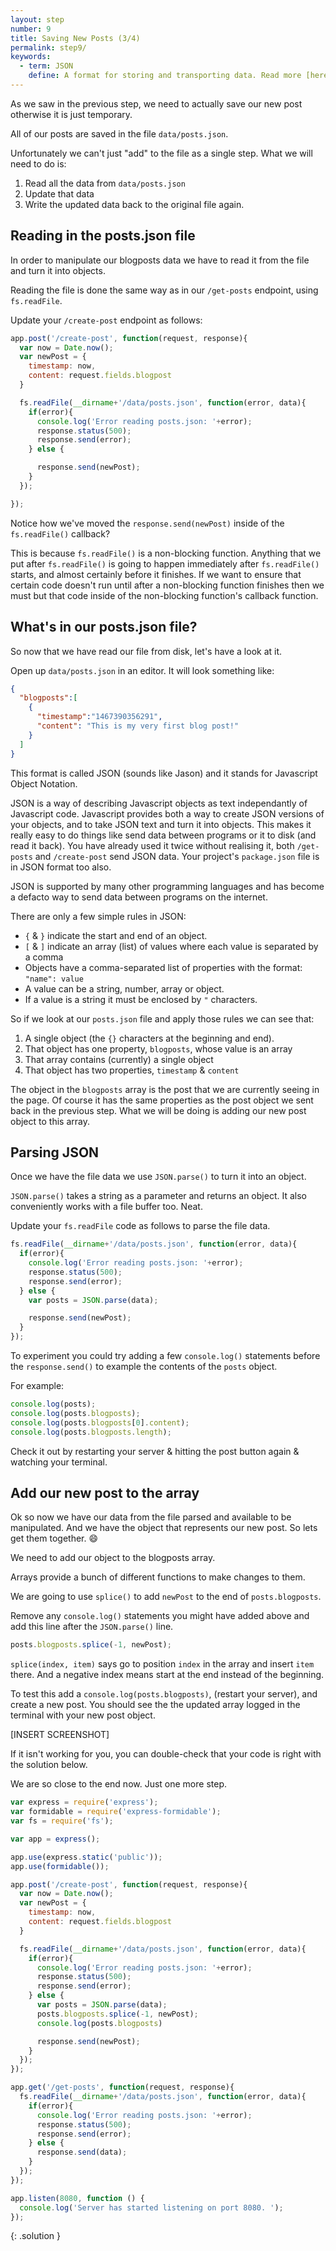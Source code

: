 ```yaml
---
layout: step
number: 9
title: Saving New Posts (3/4)
permalink: step9/
keywords:
  - term: JSON
    define: A format for storing and transporting data. Read more [here](http://www.w3schools.com/js/js_json.asp). Or for more detailed docs [read this](https://developer.mozilla.org/en-US/docs/Web/JavaScript/Reference/Global_Objects/JSON)
---
```


As we saw in the previous step, we need to actually save our new post otherwise it is just temporary.

All of our posts are saved in the file `data/posts.json`.

Unfortunately we can't just "add" to the file as a single step.  What we will need to do is:

1. Read all the data from `data/posts.json`
2. Update that data
3. Write the updated data back to the original file again.

## Reading in the posts.json file

In order to manipulate our blogposts data we have to read it from the file and turn it into objects.

Reading the file is done the same way as in our `/get-posts` endpoint, using `fs.readFile`.

Update your `/create-post` endpoint as follows:

```javascript
app.post('/create-post', function(request, response){
  var now = Date.now();
  var newPost = {
    timestamp: now,
    content: request.fields.blogpost
  }

  fs.readFile(__dirname+'/data/posts.json', function(error, data){
    if(error){
      console.log('Error reading posts.json: '+error);
      response.status(500);
      response.send(error);
    } else {

      response.send(newPost);      
    }
  });

});
```

Notice how we've moved the `response.send(newPost)` inside of the `fs.readFile()` callback?  

This is because `fs.readFile()` is a non-blocking function.  Anything that we put after `fs.readFile()` is going to happen immediately after `fs.readFile()` starts, and almost certainly before it finishes.  If we want to ensure that certain code doesn't run until after a non-blocking function finishes then we must but that code inside of the non-blocking function's callback function.

## What's in our posts.json file?

So now that we have read our file from disk, let's have a look at it.

Open up `data/posts.json` in an editor.  It will look something like:

```json
{
  "blogposts":[
    {
      "timestamp":"1467390356291",
      "content": "This is my very first blog post!"
    }
  ]
}
```

This format is called JSON (sounds like Jason) and it stands for Javascript Object Notation.

JSON is a way of describing Javascript objects as text independantly of Javascript code.  Javascript provides both a way to create JSON versions of your objects, and to take JSON text and turn it into objects.  This makes it really easy to do things like send data between programs or it to disk (and read it back).  You have already used it twice without realising it, both `/get-posts` and `/create-post` send JSON data.  Your project's `package.json` file is in JSON format too also.

JSON is supported by many other programming languages and has become a defacto way to send data between programs on the internet.

There are only a few simple rules in JSON:
 * `{` & `}` indicate the start and end of an object.
 * `[` & `]` indicate an array (list) of values where each value is separated by a comma
 * Objects have a comma-separated list of properties with the format: `"name": value`
 * A value can be a string, number, array or object.  
 * If a value is a string it must be enclosed by `"` characters.

So if we look at our `posts.json` file and apply those rules we can see that:

1. A single object (the `{}` characters at the beginning and end).
2. That object has one property, `blogposts`, whose value is an array
3. That array contains (currently) a single object
4. That object has two properties, `timestamp` & `content`

The object in the `blogposts` array is the post that we are currently seeing in the page.  Of course it has the same properties as the post object we sent back in the previous step.  What we will be doing is adding our new post object to this array.

## Parsing JSON


Once we have the file data we use `JSON.parse()` to turn it into an object.

`JSON.parse()` takes a string as a parameter and returns an object.  It also conveniently works with a file buffer too.  Neat.

Update your `fs.readFile` code as follows to parse the file data.

```javascript
fs.readFile(__dirname+'/data/posts.json', function(error, data){
  if(error){
    console.log('Error reading posts.json: '+error);
    response.status(500);
    response.send(error);
  } else {
    var posts = JSON.parse(data);

    response.send(newPost);      
  }
});
```

To experiment you could try adding a few `console.log()` statements before the `response.send()` to example the contents of the `posts` object.

For example:

```javascript
console.log(posts);
console.log(posts.blogposts);
console.log(posts.blogposts[0].content);
console.log(posts.blogposts.length);
```

Check it out by restarting your server & hitting the post button again & watching your terminal.

## Add our new post to the array

Ok so now we have our data from the file parsed and available to be manipulated. And we have the object that represents our new post.  So lets get them together. :smile:

We need to add our object to the blogposts array.

Arrays provide a bunch of different functions to make changes to them.

We are going to use `splice()` to add `newPost` to the end of `posts.blogposts`.

Remove any `console.log()` statements you might have added above and add this line after the `JSON.parse()` line.

```javascript
posts.blogposts.splice(-1, newPost);
```

`splice(index, item)` says go to position `index` in the array and insert `item` there.  And a negative index means start at the end instead of the beginning.

To test this add a `console.log(posts.blogposts)`, (restart your server), and create a new post.  You should see the the updated array logged in the terminal with your new post object.

[INSERT SCREENSHOT]

If it isn't working for you, you can double-check that your code is right with the solution below.

We are so close to the end now.  Just one more step.


```javascript
var express = require('express');
var formidable = require('express-formidable');
var fs = require('fs');

var app = express();

app.use(express.static('public'));
app.use(formidable());

app.post('/create-post', function(request, response){
  var now = Date.now();
  var newPost = {
    timestamp: now,
    content: request.fields.blogpost
  }

  fs.readFile(__dirname+'/data/posts.json', function(error, data){
    if(error){
      console.log('Error reading posts.json: '+error);
      response.status(500);
      response.send(error);
    } else {
      var posts = JSON.parse(data);
      posts.blogposts.splice(-1, newPost);
      console.log(posts.blogposts)

      response.send(newPost);
    }
  });
});

app.get('/get-posts', function(request, response){
  fs.readFile(__dirname+'/data/posts.json', function(error, data){
    if(error){
      console.log('Error reading posts.json: '+error);
      response.status(500);
      response.send(error);
    } else {
      response.send(data);
    }
  });
});

app.listen(8080, function () {
  console.log('Server has started listening on port 8080. ');
});
```
{: .solution }
